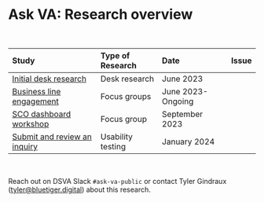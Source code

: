 # Ask VA: Research overview

<br>

|Study|Type of Research|Date|Issue|
|:--|:--|:--|:--|
|[Initial desk research](https://github.com/department-of-veterans-affairs/va.gov-team/blob/master/products/ask-va/research/Notes/2023-06-Initial%20desk%20research.md)|Desk research|June 2023||
|[Business line engagement](https://github.com/department-of-veterans-affairs/va.gov-team/tree/master/products/ask-va/research/Business%20line%20engagement)|Focus groups|June 2023-Ongoing||
|[SCO dashboard workshop](https://github.com/department-of-veterans-affairs/va.gov-team/tree/master/products/ask-va/research/SCO%20dashboard%20workshop)|Focus group|September 2023||
|[Submit and review an inquiry](https://github.com/department-of-veterans-affairs/va.gov-team/tree/master/products/ask-va/research/Submit%20and%20review%20an%20inquiry)|Usability testing|January 2024||

<br>

Reach out on DSVA Slack `#ask-va-public` or contact Tyler Gindraux (tyler@bluetiger.digital) about this research.
